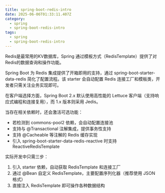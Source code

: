 ```yaml
---
title: spring-boot-redis-intro
date: 2025-06-06T01:33:11.407Z
category:
  - spring
  - spring-boot-redis-intro
tags:
  - spring
  - spring-boot-redis-intro
---
```

Redis是最常用的KV数据库，Spring 通过模板方式（RedisTemplate）提供了对Redis的数据查询和操作功能。

Spring Boot 为 Redis 集成提供了开箱即用的支持，通过 spring-boot-starter-data-redis 简化了配置流程。该 starter 会自动配置 Redis 连接工厂和模板类，开发者只需关注业务实现即可。

在客户端选择方面，Spring Boot 2.x 默认使用高性能的 Lettuce 客户端（支持响应式编程和连接复用），而 1.x 版本则采用 Jedis。

当存在相关依赖时，还会激活可选功能：
- 若检测到 commons-pool2 依赖，会自动配置连接池
- 支持与 @Transactional 注解集成，提供事务性支持
- 支持 @Cacheable 等注解的 Redis 缓存实现
- 引入 spring-boot-starter-data-redis-reactive 时支持 ReactiveRedisTemplate

实际开发中只需三步：
1. 引入 starter 依赖，自动获取 RedisTemplate 和连接工厂
2. 通过 @Bean 自定义 RedisTemplate，主要配置序列化器（推荐使用 JSON 格式）
3. 直接注入 RedisTemplate 即可操作各种数据结构



